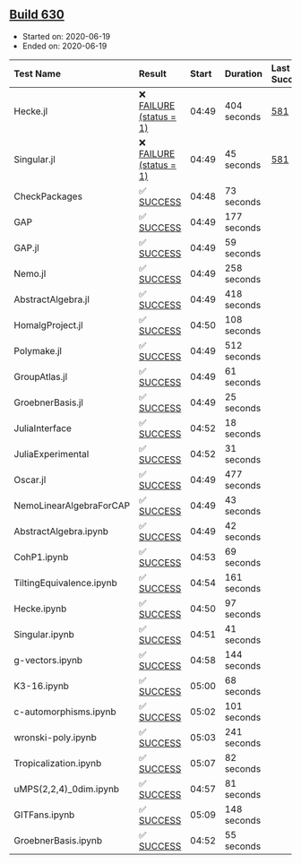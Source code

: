 ## [Build 630](https://oscarci.mathematik.uni-kl.de/job/oscar-julia-1.4/630/)

* Started on: 2020-06-19
* Ended on: 2020-06-19

| Test Name    | Result | Start | Duration | Last Success | First Failure |
|:-------------|:-------|:------|:---------|:-------------|:--------------|
| Hecke.jl | ❌ [FAILURE (status = 1)](https://oscarci.mathematik.uni-kl.de/job/oscar-julia-1.4/630/artifact/logs/build-630/Hecke.jl.log) | 04:49 | 404 seconds | [581](https://oscarci.mathematik.uni-kl.de/job/oscar-julia-1.4/581/) | [582](https://oscarci.mathematik.uni-kl.de/job/oscar-julia-1.4/582/) |
| Singular.jl | ❌ [FAILURE (status = 1)](https://oscarci.mathematik.uni-kl.de/job/oscar-julia-1.4/630/artifact/logs/build-630/Singular.jl.log) | 04:49 | 45 seconds | [581](https://oscarci.mathematik.uni-kl.de/job/oscar-julia-1.4/581/) | [582](https://oscarci.mathematik.uni-kl.de/job/oscar-julia-1.4/582/) |
| CheckPackages | ✅ [SUCCESS](https://oscarci.mathematik.uni-kl.de/job/oscar-julia-1.4/630/artifact/logs/build-630/CheckPackages.log) | 04:48 | 73 seconds |  |  |
| GAP | ✅ [SUCCESS](https://oscarci.mathematik.uni-kl.de/job/oscar-julia-1.4/630/artifact/logs/build-630/GAP.log) | 04:49 | 177 seconds |  |  |
| GAP.jl | ✅ [SUCCESS](https://oscarci.mathematik.uni-kl.de/job/oscar-julia-1.4/630/artifact/logs/build-630/GAP.jl.log) | 04:49 | 59 seconds |  |  |
| Nemo.jl | ✅ [SUCCESS](https://oscarci.mathematik.uni-kl.de/job/oscar-julia-1.4/630/artifact/logs/build-630/Nemo.jl.log) | 04:49 | 258 seconds |  |  |
| AbstractAlgebra.jl | ✅ [SUCCESS](https://oscarci.mathematik.uni-kl.de/job/oscar-julia-1.4/630/artifact/logs/build-630/AbstractAlgebra.jl.log) | 04:49 | 418 seconds |  |  |
| HomalgProject.jl | ✅ [SUCCESS](https://oscarci.mathematik.uni-kl.de/job/oscar-julia-1.4/630/artifact/logs/build-630/HomalgProject.jl.log) | 04:50 | 108 seconds |  |  |
| Polymake.jl | ✅ [SUCCESS](https://oscarci.mathematik.uni-kl.de/job/oscar-julia-1.4/630/artifact/logs/build-630/Polymake.jl.log) | 04:49 | 512 seconds |  |  |
| GroupAtlas.jl | ✅ [SUCCESS](https://oscarci.mathematik.uni-kl.de/job/oscar-julia-1.4/630/artifact/logs/build-630/GroupAtlas.jl.log) | 04:49 | 61 seconds |  |  |
| GroebnerBasis.jl | ✅ [SUCCESS](https://oscarci.mathematik.uni-kl.de/job/oscar-julia-1.4/630/artifact/logs/build-630/GroebnerBasis.jl.log) | 04:49 | 25 seconds |  |  |
| JuliaInterface | ✅ [SUCCESS](https://oscarci.mathematik.uni-kl.de/job/oscar-julia-1.4/630/artifact/logs/build-630/JuliaInterface.log) | 04:52 | 18 seconds |  |  |
| JuliaExperimental | ✅ [SUCCESS](https://oscarci.mathematik.uni-kl.de/job/oscar-julia-1.4/630/artifact/logs/build-630/JuliaExperimental.log) | 04:52 | 31 seconds |  |  |
| Oscar.jl | ✅ [SUCCESS](https://oscarci.mathematik.uni-kl.de/job/oscar-julia-1.4/630/artifact/logs/build-630/Oscar.jl.log) | 04:49 | 477 seconds |  |  |
| NemoLinearAlgebraForCAP | ✅ [SUCCESS](https://oscarci.mathematik.uni-kl.de/job/oscar-julia-1.4/630/artifact/logs/build-630/NemoLinearAlgebraForCAP.log) | 04:49 | 43 seconds |  |  |
| AbstractAlgebra.ipynb | ✅ [SUCCESS](https://oscarci.mathematik.uni-kl.de/job/oscar-julia-1.4/630/artifact/logs/build-630/AbstractAlgebra.ipynb.log) | 04:49 | 42 seconds |  |  |
| CohP1.ipynb | ✅ [SUCCESS](https://oscarci.mathematik.uni-kl.de/job/oscar-julia-1.4/630/artifact/logs/build-630/CohP1.ipynb.log) | 04:53 | 69 seconds |  |  |
| TiltingEquivalence.ipynb | ✅ [SUCCESS](https://oscarci.mathematik.uni-kl.de/job/oscar-julia-1.4/630/artifact/logs/build-630/TiltingEquivalence.ipynb.log) | 04:54 | 161 seconds |  |  |
| Hecke.ipynb | ✅ [SUCCESS](https://oscarci.mathematik.uni-kl.de/job/oscar-julia-1.4/630/artifact/logs/build-630/Hecke.ipynb.log) | 04:50 | 97 seconds |  |  |
| Singular.ipynb | ✅ [SUCCESS](https://oscarci.mathematik.uni-kl.de/job/oscar-julia-1.4/630/artifact/logs/build-630/Singular.ipynb.log) | 04:51 | 41 seconds |  |  |
| g-vectors.ipynb | ✅ [SUCCESS](https://oscarci.mathematik.uni-kl.de/job/oscar-julia-1.4/630/artifact/logs/build-630/g-vectors.ipynb.log) | 04:58 | 144 seconds |  |  |
| K3-16.ipynb | ✅ [SUCCESS](https://oscarci.mathematik.uni-kl.de/job/oscar-julia-1.4/630/artifact/logs/build-630/K3-16.ipynb.log) | 05:00 | 68 seconds |  |  |
| c-automorphisms.ipynb | ✅ [SUCCESS](https://oscarci.mathematik.uni-kl.de/job/oscar-julia-1.4/630/artifact/logs/build-630/c-automorphisms.ipynb.log) | 05:02 | 101 seconds |  |  |
| wronski-poly.ipynb | ✅ [SUCCESS](https://oscarci.mathematik.uni-kl.de/job/oscar-julia-1.4/630/artifact/logs/build-630/wronski-poly.ipynb.log) | 05:03 | 241 seconds |  |  |
| Tropicalization.ipynb | ✅ [SUCCESS](https://oscarci.mathematik.uni-kl.de/job/oscar-julia-1.4/630/artifact/logs/build-630/Tropicalization.ipynb.log) | 05:07 | 82 seconds |  |  |
| uMPS(2,2,4)_0dim.ipynb | ✅ [SUCCESS](https://oscarci.mathematik.uni-kl.de/job/oscar-julia-1.4/630/artifact/logs/build-630/uMPS-2-2-4-_0dim.ipynb.log) | 04:57 | 81 seconds |  |  |
| GITFans.ipynb | ✅ [SUCCESS](https://oscarci.mathematik.uni-kl.de/job/oscar-julia-1.4/630/artifact/logs/build-630/GITFans.ipynb.log) | 05:09 | 148 seconds |  |  |
| GroebnerBasis.ipynb | ✅ [SUCCESS](https://oscarci.mathematik.uni-kl.de/job/oscar-julia-1.4/630/artifact/logs/build-630/GroebnerBasis.ipynb.log) | 04:52 | 55 seconds |  |  |
